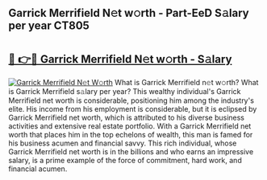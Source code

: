 ## Garrick Merrifield N𝚎t w𝚘rth - Part-EeD S𝚊lary per year CT805

# <h2><a href="http://gc3cl9y.nevu.top/?p=Garrick+Merrifield">🔗 👉🔴 Garrick Merrifield N𝚎t w𝚘rth - S𝚊lary</a></h2>

[![Garrick Merrifield N𝚎t W𝚘rth](https://i.imgur.com/Oavwk0R.jpeg)](http://gc3cl9y.nevu.top/?p=Garrick+Merrifield)
What is Garrick Merrifield n𝚎t w𝚘rth? What is Garrick Merrifield s𝚊lary per year?
This wealthy individual's Garrick Merrifield net worth is considerable, positioning him among the industry's elite. His income from his employment is considerable, but it is eclipsed by Garrick Merrifield net worth, which is attributed to his diverse business activities and extensive real estate portfolio. With a Garrick Merrifield net worth that places him in the top echelons of wealth, this man is famed for his business acumen and financial savvy. This rich individual, whose Garrick Merrifield net worth is in the billions and who earns an impressive salary, is a prime example of the force of commitment, hard work, and financial acumen.
